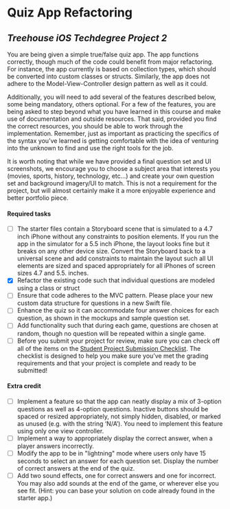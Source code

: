 # Quiz App Refactoring
## *Treehouse iOS Techdegree Project 2*

You are being given a simple true/false quiz app. The app functions correctly, though much of the code could benefit from major refactoring. For instance, the app currently is based on collection types, which should be converted into custom classes or structs. Similarly, the app does not adhere to the Model-View-Controller design pattern as well as it could.

Additionally, you will need to add several of the features described below, some being mandatory, others optional. For a few of the features, you are being asked to step beyond what you have learned in this course and make use of documentation and outside resources. That said, provided you find the correct resources, you should be able to work through the implementation. Remember, just as important as practicing the specifics of the syntax you’ve learned is getting comfortable with the idea of venturing into the unknown to find and use the right tools for the job.

It is worth noting that while we have provided a final question set and UI screenshots, we encourage you to choose a subject area that interests you (movies, sports, history, technology, etc…) and create your own question set and background imagery/UI to match. This is not a requirement for the project, but will almost certainly make it a more enjoyable experience and better portfolio piece.

#### Required tasks

- [ ] The starter files contain a Storyboard scene that is simulated to a 4.7 inch iPhone without any constraints to position elements. If you run the app in the simulator for a 5.5 inch iPhone, the layout looks fine but it breaks on any other device size. Convert the Storyboard back to a universal scene and add constraints to maintain the layout such all UI elements are sized and spaced appropriately for all iPhones of screen sizes 4.7 and 5.5. inches.
- [x] Refactor the existing code such that individual questions are modeled using a class or struct
- [ ] Ensure that code adheres to the MVC pattern. Please place your new custom data structure for questions in a new Swift file.
- [ ] Enhance the quiz so it can accommodate four answer choices for each question, as shown in the mockups and sample question set.
- [ ] Add functionality such that during each game, questions are chosen at random, though no question will be repeated within a single game.
- [ ] Before you submit your project for review, make sure you can check off all of the items on the [Student Project Submission Checklist](http://treehouse-techdegree.s3.amazonaws.com/Student-Project-Submission-Checklist.pdf). The checklist is designed to help you make sure you’ve met the grading requirements and that your project is complete and ready to be submitted!

#### Extra credit

- [ ] Implement a feature so that the app can neatly display a mix of 3-option questions as well as 4-option questions. Inactive buttons should be spaced or resized appropriately, not simply hidden, disabled, or marked as unused (e.g. with the string ‘N/A’). You need to implement this feature using only one view controller.
- [ ] Implement a way to appropriately display the correct answer, when a player answers incorrectly.
- [ ] Modify the app to be in "lightning" mode where users only have 15 seconds to select an answer for each question set. Display the number of correct answers at the end of the quiz.
- [ ] Add two sound effects, one for correct answers and one for incorrect. You may also add sounds at the end of the game, or wherever else you see fit. (Hint: you can base your solution on code already found in the starter app.)

